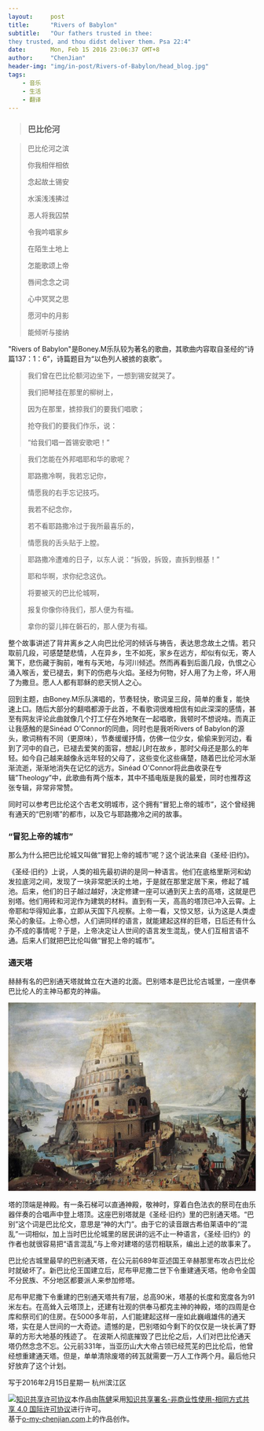 ```yaml
---
layout:     post
title:      "Rivers of Babylon"
subtitle:   "Our fathers trusted in thee:
they trusted, and thou didst deliver them. Psa 22:4"
date:       Mon, Feb 15 2016 23:06:37 GMT+8
author:     "ChenJian"
header-img: "img/in-post/Rivers-of-Babylon/head_blog.jpg"
tags:
    - 音乐
    - 生活
    - 翻译
---
```


> ### 巴比伦河

> 巴比伦河之滨
>
> 你我相伴相依
>
> 念起故土锡安
>
> 水溪浅浅拂过
>
> 恶人将我囚禁
>
> 令我吟唱家乡
>
> 在陌生土地上
>
> 怎能歌颂上帝
>
> 唇间念念之词
>
> 心中冥冥之思
>
> 愿河中的月影
>
> 能倾听与接纳

"Rivers of Babylon"是Boney.M乐队较为著名的歌曲，其歌曲内容取自圣经的“诗篇137：1：6”，诗篇题目为“以色列人被掳的哀歌”。

> 我们曾在巴比伦额河边坐下，一想到锡安就哭了。
> 
> 我们把琴挂在那里的柳树上，
> 
> 因为在那里，掳掠我们的要我们唱歌；
> 
> 抢夺我们的要我们作乐，说：
> 
> “给我们唱一首锡安歌吧！”

> 我们怎能在外邦唱耶和华的歌呢？
> 
> 耶路撒冷啊，我若忘记你，
> 
> 情愿我的右手忘记技巧。
> 
> 我若不纪念你，
> 
> 若不看耶路撒冷过于我所最喜乐的，
> 
> 情愿我的舌头贴于上膛。

> 耶路撒冷遭难的日子，以东人说：“拆毁，拆毁，直拆到根基！”
> 
> 耶和华啊，求你纪念这仇。
> 
> 将要被灭的巴比伦城啊，
> 
> 报复你像你待我们，那人便为有福。
> 
> 拿你的婴儿摔在磐石的，那人便为有福。

整个故事讲述了背井离乡之人向巴比伦河的倾诉与祷告，表达思念故土之情。若只取前几段，可感楚楚悲情，人在异乡，生不如死，家乡在远方，却似有似无，寄人篱下，悲伤藏于胸前，唯有与天地，与河川倾述。然而再看到后面几段，仇恨之心涌入喉舌，爱已褪去，剩下的伤疤与火焰。圣经为何物，好人用了为上帝，坏人用了为撒旦。愿人人都有耶稣的悲天悯人之心。

回到主题，由Boney.M乐队演唱的，节奏轻快，歌词呈三段，简单的重复，能快速上口。随后大部分的翻唱都源于此首，不看歌词很难相信有如此深深的感情，甚至有网友评论此曲就像几个打工仔在外地聚在一起唱歌，我顿时不想说啥。而真正让我感触的是Sinéad O'Connor的同曲，同时也是我听Rivers of Babylon的源头，歌词稍有不同（更原味），节奏缓缓抒情，仿佛一位少女，偷偷来到河边，看到了河中的自己，已褪去爱笑的面容，想起儿时在故乡，那时父母还是那么的年轻。如今自己越来越像永远年轻的父母了，这些变化这些痛楚，随着巴比伦河水渐渐流逝，渐渐地消失在记忆的远方。Sinéad O'Connor将此曲收录在专辑”Theology”中，此歌曲有两个版本，其中不插电版是我的最爱，同时也推荐这张专辑，非常非常赞。

同时可以参考巴比伦这个古老文明城市，这个拥有“冒犯上帝的城市”，这个曾经拥有通天的“巴别塔”的都市，以及它与耶路撒冷之间的故事。

### “冒犯上帝的城市”

那么为什么把巴比伦城又叫做“冒犯上帝的城市”呢？这个说法来自《圣经·旧约》。

《圣经·旧约》上说，人类的祖先最初讲的是同一种语言。他们在底格里斯河和幼发拉底河之间，发现了一块非常肥沃的土地，于是就在那里定居下来，修起了城池。后来，他们的日子越过越好，决定修建一座可以通到天上去的高塔，这就是巴别塔。他们用砖和河泥作为建筑的材料。直到有一天，高高的塔顶已冲入云霄。上帝耶和华得知此事，立即从天国下凡视察。上帝一看，又惊又怒，认为这是人类虚荣心的象征。上帝心想，人们讲同样的语言，就能建起这样的巨塔，日后还有什么办不成的事情呢？于是，上帝决定让人世间的语言发生混乱，使人们互相言语不通。后来人们就把巴比伦叫做“冒犯上帝的城市”。

### 通天塔

赫赫有名的巴别通天塔就耸立在大道的北面。巴别塔本是巴比伦古城里，一座供奉巴比伦人的主神马都克的神庙。

![通天塔](/img/in-post/Rivers-of-Babylon/Tower-of-Babel-GettyImages-149322526.jpg)

塔的顶端是神殿。有一条石梯可以直通神殿，敬神时，穿着白色法衣的祭司在由乐器伴奏的合唱声中登上塔顶。这座巴别塔就是《圣经·旧约》里的巴别通天塔。“巴别”这个词是巴比伦文，意思是“神的大门”。由于它的读音跟古希伯莱语中的“混乱”一词相似，加上当时巴比伦城里的居民讲的远不止一种语言，《圣经·旧约》的作者也就很容易把“语言混乱”与上帝对建塔的惩罚相联系，编出上述的故事来了。

巴比伦古城里最早的巴别通天塔，在公元前689年亚述国王辛赫那里布攻占巴比伦时就破坏了。新巴比伦王国建立后，尼布甲尼撒二世下令重建通天塔。他命令全国不分民族、不分地区都要派人来参加修塔。

尼布甲尼撒下令重建的巴别通天塔共有7层，总高90米，塔基的长度和宽度各为91米左右。在高耸入云塔顶上，还建有壮观的供奉马都克主神的神殿，塔的四周是仓库和祭司们的住房。在5000多年前，人们能建起这样一座如此巍峨雄伟的通天塔，实在是人世间的一大奇迹。遗憾的是，巴别塔如今剩下的仅仅是一块长满了野草的方形大地基的残迹了。
在波斯人彻底摧毁了巴比伦之后，人们对巴比伦通天塔仍然念念不忘。公元前331年，当亚历山大大帝占领已经荒芜的巴比伦后，他曾经想重建通天塔。但是，单单清除废塔的砖瓦就需要一万人工作两个月。最后他只好放弃了这个计划。

写于2016年2月15日星期一
杭州滨江区

<a rel="license" href="http://creativecommons.org/licenses/by-nc-sa/4.0/"><img alt="知识共享许可协议" style="border-width:0" src="https://i.creativecommons.org/l/by-nc-sa/4.0/88x31.png" /></a>本作品由<a xmlns:cc="http://creativecommons.org/ns#" href="https://o-my-chenjian.com/2016/02/15/Rivers-of-Babylon/" property="cc:attributionName" rel="cc:attributionURL">陈健</a>采用<a rel="license" href="http://creativecommons.org/licenses/by-nc-sa/4.0/">知识共享署名-非商业性使用-相同方式共享 4.0 国际许可协议</a>进行许可。<br />基于<a xmlns:dct="http://purl.org/dc/terms/" href="o-my-chenjian.com" rel="dct:source">o-my-chenjian.com</a>上的作品创作。

